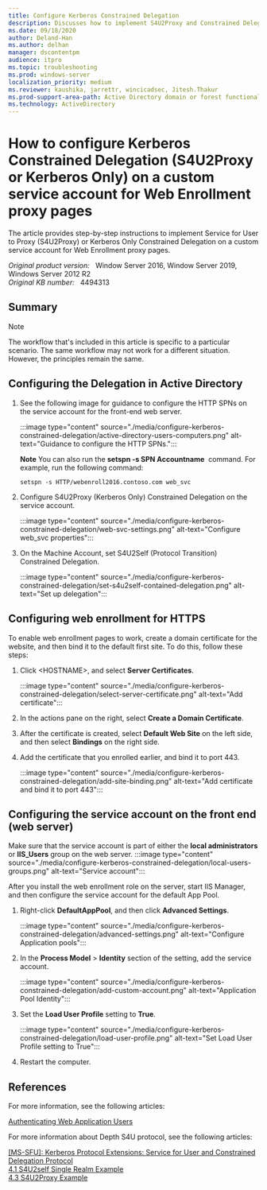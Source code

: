 ```yaml
---
title: Configure Kerberos Constrained Delegation
description: Discusses how to implement S4U2Proxy and Constrained Delegation on a custom service account for Web Enrollment proxy pages.
ms.date: 09/18/2020
author: Deland-Han 
ms.author: delhan
manager: dscontentpm
audience: itpro
ms.topic: troubleshooting
ms.prod: windows-server
localization_priority: medium
ms.reviewer: kaushika, jarrettr, wincicadsec, Jitesh.Thakur
ms.prod-support-area-path: Active Directory domain or forest functional level updates
ms.technology: ActiveDirectory
---
```

# How to configure Kerberos Constrained Delegation (S4U2Proxy or Kerberos Only) on a custom service account for Web Enrollment proxy pages

The article provides step-by-step instructions to implement Service for User to Proxy (S4U2Proxy) or Kerberos Only Constrained Delegation on a custom service account for Web Enrollment proxy pages.

_Original product version:_ &nbsp; Window Server 2016, Window Server 2019, Windows Server 2012 R2  
_Original KB number:_ &nbsp; 4494313

## Summary

> [!NOTE]
> The workflow that's included in this article is specific to a particular scenario. The same workflow may not work for a different situation. However, the principles remain the same.

## Configuring the Delegation in Active Directory

1. See the following image for guidance to configure the HTTP SPNs on the service account for the front-end web server.

    :::image type="content" source="./media/configure-kerberos-constrained-delegation/active-directory-users-computers.png" alt-text="Guidance to configure the HTTP SPNs.":::

    **Note** You can also run the **setspn -s SPN Accountname**  command. For example, run the following command:

    ```console
    setspn -s HTTP/webenroll2016.contoso.com web_svc
    ```

2. Configure S4U2Proxy (Kerberos Only) Constrained Delegation on the service account.

    :::image type="content" source="./media/configure-kerberos-constrained-delegation/web-svc-settings.png" alt-text="Configure web_svc properties":::

3. On the Machine Account, set S4U2Self (Protocol Transition) Constrained Delegation.‎

    :::image type="content" source="./media/configure-kerberos-constrained-delegation/set-s4u2self-contained-delegation.png" alt-text="Set up delegation":::

## Configuring web enrollment for HTTPS

To enable web enrollment pages to work, create a domain certificate for the website, and then bind it to the default first site. To do this, follow these steps:

1. Click \<HOSTNAME>, and select **Server Certificates**.

    :::image type="content" source="./media/configure-kerberos-constrained-delegation/select-server-certificate.png" alt-text="Add certificate":::

2. In the actions pane on the right, select **Create a Domain Certificate**.
3. After the certificate is created, select **Default Web Site** on the left side, and then select **Bindings** on the right side.
4. Add the certificate that you enrolled earlier, and bind it to port 443.

    :::image type="content" source="./media/configure-kerberos-constrained-delegation/add-site-binding.png" alt-text="Add certificate and bind it to port 443":::

## Configuring the service account on the front end (web server)

Make sure that the service account is part of either the **local administrators** or **IIS_Users** group on the web server.
:::image type="content" source="./media/configure-kerberos-constrained-delegation/local-users-groups.png" alt-text="Service account":::

‎After you install the web enrollment role on the server, start IIS Manager, and then configure the service account for the default App Pool.

1. Right-click **DefaultAppPool**, and then click **Advanced Settings**.

    :::image type="content" source="./media/configure-kerberos-constrained-delegation/advanced-settings.png" alt-text="Configure Application pools":::

2. In the **Process Model** > **Identity** section of the setting, add the service account.

    :::image type="content" source="./media/configure-kerberos-constrained-delegation/add-custom-account.png" alt-text="Application Pool Identity":::

3. Set the **Load User Profile** setting to **True**.

    :::image type="content" source="./media/configure-kerberos-constrained-delegation/load-user-profile.png" alt-text="Set Load User Profile setting to True":::

4. Restart the computer.

## References

For more information, see the following articles:

[Authenticating Web Application Users](https://docs.microsoft.com/previous-versions/windows/it-pro/windows-server-2003/cc759501%28v%3dws.10%29)

For more information about Depth S4U protocol, see the following articles:

[[MS-SFU]: Kerberos Protocol Extensions: Service for User and Constrained Delegation Protocol](https://docs.microsoft.com/openspecs/windows_protocols/ms-sfu/3bff5864-8135-400e-bdd9-33b552051d94)  
[4.1 S4U2self Single Realm Example](https://docs.microsoft.com/openspecs/windows_protocols/ms-sfu/6a8dfc0c-2d32-478a-929f-5f9b1b18a169)  
[4.3 S4U2Proxy Example](https://docs.microsoft.com/openspecs/windows_protocols/ms-sfu/c920c148-8a9c-42e9-b8e9-db5755cd281b)
